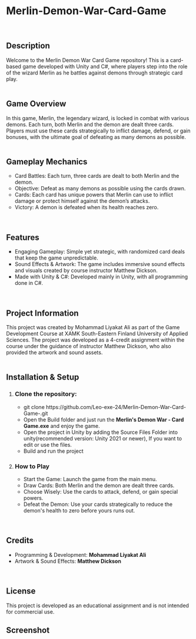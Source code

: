 # Merlin-Demon-War-Card-Game
<br>
<h2>Description</h2>
Welcome to the Merlin Demon War Card Game repository! This is a card-based game developed with Unity and C#, where players step into the role of the wizard Merlin as he battles against demons through strategic card play.
<br>
<br>
<h2>Game Overview</h2>
In this game, Merlin, the legendary wizard, is locked in combat with various demons. Each turn, both Merlin and the demon are dealt three cards. Players must use these cards strategically to inflict damage, defend, or gain bonuses, with the ultimate goal of defeating as many demons as possible.
<br>
<br>
<h2>Gameplay Mechanics</h2>
<ul type = circle>
<li>Card Battles: Each turn, three cards are dealt to both Merlin and the demon.</li>
<li>Objective: Defeat as many demons as possible using the cards drawn.</li>
<li>Cards: Each card has unique powers that Merlin can use to inflict damage or protect himself against the demon’s attacks.</li>
<li>Victory: A demon is defeated when its health reaches zero.</li>
</ul>
<br>


<h2>Features</h2>
<ul type = square>
<li>Engaging Gameplay: Simple yet strategic, with randomized card deals that keep the game unpredictable.</li>
<li>Sound Effects & Artwork: The game includes immersive sound effects and visuals created by course instructor Matthew Dickson.</li>
<li>Made with Unity & C#: Developed mainly in Unity, with all programming done in C#.</li>
</ul>
<br>

<h2>Project Information</h2>
This project was created by Mohammad Liyakat Ali as part of the Game Development Course at XAMK South-Eastern Finland University of Applied Sciences. The project was developed as a 4-credit assignment within the course under the guidance of instructor Matthew Dickson, who also provided the artwork and sound assets.
<br>
<br>
<h2>Installation & Setup</h2>
<ol>
<li><h3>Clone the repository:</h3></li>
<ul>
  <li>git clone https://github.com/Leo-exe-24/Merlin-Demon-War-Card-Game-.git</li>
  <li>Open the Build folder and just run the <b>Merlin's Demon War - Card Game.exe</b> and enjoy the game.</li>
  <li>Open the project in Unity by adding the Source Files Folder into unity(recommended version: Unity 2021 or newer), If you want to edit or use the files.</li>
  <li>Build and run the project</li>
</ul>  

<li><h3>How to Play</h3></li>
<ul>
<li>Start the Game: Launch the game from the main menu.</li>
<li>Draw Cards: Both Merlin and the demon are dealt three cards.</li>
<li>Choose Wisely: Use the cards to attack, defend, or gain special powers.</li>
<li>Defeat the Demon: Use your cards strategically to reduce the demon's health to zero before yours runs out.</li>
</ul>
</ol>
  <br>

<h2>Credits</h2>
<ul>
<li>Programming & Development: <b>Mohammad Liyakat Ali</b></li>
<li>Artwork & Sound Effects: <b>Matthew Dickson</b></li>
</ul>
<br>

<h2>License</h2>
This project is developed as an educational assignment and is not intended for commercial use.
<br>
<h2>Screenshot</h2>

